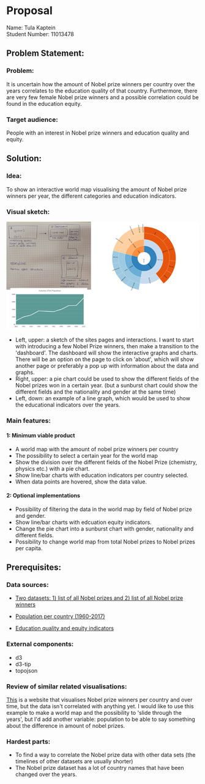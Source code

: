 # Proposal

Name: Tula Kaptein  
Student Number: 11013478

## Problem Statement:
### Problem:
It is uncertain how the amount of Nobel prize winners per country over the years correlates to the education quality of that country. Furthermore, there are very few female Nobel prize winners and a possible correlation could be found in the education equity.

### Target audience:
People with an interest in Nobel prize winners and education quality and equity.

## Solution:
### Idea:
To show an interactive world map visualising the amount of Nobel prize winners per year, the different categories and education indicators.

### Visual sketch:
![](doc/visualSketch1.png)
* Left, upper: a sketch of the sites pages and interactions. I want to start with introducing a few Nobel Prize winners, then make a transition to the 'dashboard'. The dashboard will show the interactive graphs and charts. There will be an option on the page to click on 'about', which will show another page or preferably a pop up with information about the data and graphs.
* Right, upper: a pie chart could be used to show the different fields of the Nobel prizes won in a certain year. (but a sunburst chart could show the different fields and the nationality and gender at the same time)
* Left, down: an example of a line graph, which would be used to show the educational indicators over the years.

### Main features:
#### 1: Minimum viable product
+ A world map with the amount of nobel prize winners per country
+ The possibility to select a certain year for the world map
+ Show the division over the different fields of the Nobel Prize (chemistry, physics etc.) with a pie chart.
+ Show line/bar charts with education indicators per country selected.
+ When data points are hovered, show the data value.

#### 2: Optional implementations
+ Possibility of filtering the data in the world map by field of Nobel prize and gender.
+ Show line/bar charts with edcuation equity indicators.
+ Change the pie chart into a sunburst chart with gender, nationality and different fields.
+ Possibility to change world map from total Nobel prizes to Nobel prizes per capita.

## Prerequisites:
### Data sources:

* [Two datasets: 1) list of all Nobel prizes and 2) list of all Nobel prize winners](https://data.world/sya/nobel-prize-winners/workspace/file?filename=nobel_prize_by_winner.csv )

* [Population per country (1960-2017)](https://data.worldbank.org/indicator/SP.POP.TOTL)

* [Education quality and equity indicators](https://databank.worldbank.org/Data/indicator/SE.PRM.TENR?id=c755d342&report_name=EdStats_Indicators_Report&populartype=series#)

### External components:
* d3
* d3-tip
* topojson

### Review of similar related visualisations:
[This](https://www.kalinax.com/nobel-prize-winners.html) is a website that visualises Nobel prize winners per country and over time, but the data isn't correlated with anything yet. I would like to use this example to make a world map and the possibility to 'slide through the years', but I'd add another variable: population to be able to say something about the difference in amount of nobel prizes.

### Hardest parts:
* To find a way to correlate the Nobel prize data with other data sets (the timelines of other datasets are usually shorter)
* The Nobel prize dataset has a lot of country names that have been changed over the years.
